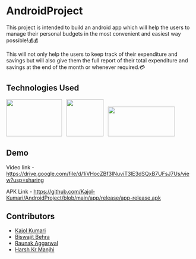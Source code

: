 # AndroidProject

This project is intended to build an android app which will help the users to manage their personal budgets in the most convenient and easiest way possible!💰💰

This will not only help the users to keep track of their expenditure and savings but will also give them the full report of their total expenditure and savings at the end of the month or whenever required.💳

## Technologies Used
<img src="https://icon-library.com/images/java-icon-image/java-icon-image-4.jpg" height="100" width="150"/> &nbsp; <img src="https://upload.wikimedia.org/wikipedia/commons/thumb/8/8f/Breezeicons-apps-48-android-studio.svg/1200px-Breezeicons-apps-48-android-studio.svg.png" height="100" width="100" /> &nbsp; <img src="https://upload.wikimedia.org/wikipedia/commons/thumb/e/e0/Git-logo.svg/1280px-Git-logo.svg.png" height="80" width="180" />

## Demo

Video link - https://drive.google.com/file/d/1iVHocZBf3INuviT3lE3dSQxB7UFsJ7Us/view?usp=sharing

APK Link - https://github.com/Kajol-Kumari/AndroidProject/blob/main/app/release/app-release.apk


## Contributors

- [Kajol Kumari](https://github.com/Kajol-Kumari)
- [Biswajit Behra](https://github.com/biswa1751)
- [Raunak Aggarwal](https://github.com/raunak111)
- [Harsh Kr Manjhi](https://github.com/theveryharsh)

